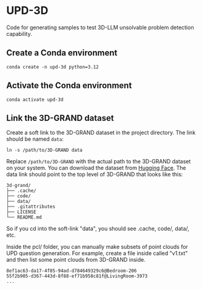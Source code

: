 # UPD-3D
Code for generating samples to test 3D-LLM unsolvable problem detection capability.

## Create a Conda environment
```
conda create -n upd-3d python=3.12
```

## Activate the Conda environment
```
conda activate upd-3d
```

## Link the 3D-GRAND dataset
Create a soft link to the 3D-GRAND dataset in the project directory. The link should be named `data`:
```
ln -s /path/to/3D-GRAND data
```
Replace `/path/to/3D-GRAND` with the actual path to the 3D-GRAND dataset on your system. You can download the dataset from [Hugging Face](https://huggingface.co/datasets/sled-umich/3D-GRAND/tree/main). The data link should point to the top level of 3D-GRAND that looks like this:

```
3d-grand/
├── .cache/
├── code/
├── data/
├── .gitattributes
├── LICENSE
└── README.md
```

So if you cd into the soft-link "data", you should see .cache, code/, data/, etc.

Inside the pcl/ folder, you can manually make subsets of point clouds for UPD question 
generation.
For example, create a file inside called "v1.txt" and then list some point clouds from 
3D-GRAND inside.

```
8ef1ac63-da17-4f85-94ad-d784649329c6@Bedroom-206
55f2b905-d367-443d-8f88-ef71b958c81f@LivingRoom-3973
...
```